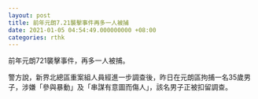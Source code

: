 ```yaml
---
layout: post
title: 前年元朗7.21襲擊事件再多一人被捕
date: 2021-01-05 04:54:49.000000000 +08:00
categories: rthk
---
```


前年元朗721襲擊事件，再多一人被捕。

警方說，新界北總區重案組人員經進一步調查後，昨日在元朗區拘捕一名35歲男子，涉嫌「參與暴動」及「串謀有意圖而傷人」，該名男子正被扣留調查。
